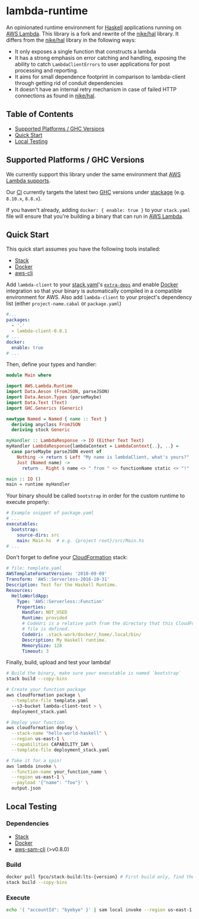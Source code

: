 # lambda-runtime

An opinionated runtime environment for [Haskell] applications running on [AWS Lambda]. This library is a fork
and rewrite of the [nike/hal] library. It differs from the [nike/hal] library in the following ways:

- It only exposes a single function that constructs a lambda
- It has a strong emphasis on error catching and handling, exposing the ability to catch `LambdaClientErrors` to user applications for post processing and reporting.
- It aims for small dependence footprint in comparison to lambda-client through getting rid of conduit dependencies
- It doesn't have an internal retry mechanism in case of failed HTTP connections as found in [nike/hal].

## Table of Contents

  - [Supported Platforms / GHC Versions](#supported-platforms-ghc-versions)
  - [Quick Start](#quick-start)
  - [Local Testing](#local-testing)

## Supported Platforms / GHC Versions

We currently support this library under the same environment that [AWS Lambda
supports][lambda-env].

Our [CI] currently targets the latest two [GHC] versions under [stackage] (e.g. `8.10.x`, `8.8.x`).

If you haven't already, adding `docker: { enable: true }` to your `stack.yaml`
file will ensure that you're building a binary that can run in
[AWS Lambda][lambda-env].

## Quick Start

This quick start assumes you have the following tools installed:

  - [Stack][stack.yaml]
  - [Docker]
  - [aws-cli]

Add `lambda-client` to your [stack.yaml]'s [`extra-deps`] and enable
[Docker] integration so that your binary is automatically compiled in a
compatible environment for AWS. Also add `lambda-client` to your project's
dependency list (either `project-name.cabal` or `package.yaml`)

```yaml
#...
packages:
  - '.'
  - lambda-client-0.0.1
# ...
docker:
  enable: true
# ...
```

Then, define your types and handler:

```haskell
module Main where

import AWS.Lambda.Runtime
import Data.Aeson (FromJSON, parseJSON)
import Data.Aeson.Types (parseMaybe)
import Data.Text (Text)
import GHC.Generics (Generic)

newtype Named = Named { name :: Text }
  deriving anyclass FromJSON
  deriving stock Generic

myHandler :: LambdaResponse -> IO (Either Text Text)
myHandler LambdaResponse{lambdaContext = LambdaContext{..}, ..} =
  case parseMaybe parseJSON event of
    Nothing -> return $ Left "My name is lambdaClient, what's yours?"
    Just (Named name) ->
      return . Right $ name <> " from " <> functionName static <> "!"

main :: IO ()
main = runtime myHandler

```

Your binary should be called `bootstrap` in order for the custom runtime
to execute properly:

```yaml
# Example snippet of package.yaml
# ...
executables:
  bootstrap:
    source-dirs: src
    main: Main.hs  # e.g. {project root}/src/Main.hs
# ...
```

Don't forget to define your [CloudFormation] stack:

```yaml
# file: template.yaml
AWSTemplateFormatVersion: '2010-09-09'
Transform: 'AWS::Serverless-2016-10-31'
Description: Test for the Haskell Runtime.
Resources:
  HelloWorldApp:
    Type: 'AWS::Serverless::Function'
    Properties:
      Handler: NOT_USED
      Runtime: provided
      # CodeUri is a relative path from the directory that this CloudFormation
      # file is defined.
      CodeUri: .stack-work/docker/_home/.local/bin/
      Description: My Haskell runtime.
      MemorySize: 128
      Timeout: 3
```

Finally, build, upload and test your lambda!

```bash
# Build the binary, make sure your executable is named `bootstrap`
stack build --copy-bins

# Create your function package
aws cloudformation package \
  --template-file template.yaml
  --s3-bucket lambda-client-test > \
  deployment_stack.yaml

# Deploy your function
aws cloudformation deploy \
  --stack-name "hello-world-haskell" \
  --region us-east-1 \
  --capabilities CAPABILITY_IAM \
  --template-file deployment_stack.yaml

# Take it for a spin!
aws lambda invoke \
  --function-name your_function_name \
  --region us-east-1 \
  --payload '{"name": "foo"}' \
  output.json
```

## Local Testing

### Dependencies

  - [Stack][stack.yaml]
  - [Docker]
  - [aws-sam-cli] (>v0.8.0)

### Build

```bash
docker pull fpco/stack-build:lts-{version} # First build only, find the latest version in stack.yaml
stack build --copy-bins
```

### Execute

```bash
echo '{ "accountId": "byebye" }' | sam local invoke --region us-east-1
```

[AWS Lambda]: https://docs.aws.amazon.com/lambda/latest/dg/welcome.html
[Haskell]: https://www.haskell.org/
[stack.yaml]: https://docs.haskellstack.org/
[`extra-deps`]: https://docs.haskellstack.org/en/stable/yaml_configuration/#yaml-configuration
[Docker]: https://www.docker.com/why-docker
[aws-cli]: https://aws.amazon.com/cli/
[CloudFormation]: https://aws.amazon.com/cloudformation/
[aws-sam-cli]: https://github.com/awslabs/aws-sam-cli
[lambda-env]: https://docs.aws.amazon.com/lambda/latest/dg/current-supported-versions.html
[ci]: https://travis-ci.org/Nike-Inc/lambda-client
[stackage]: https://www.stackage.org/
[GHC]: https://www.haskell.org/ghc/download.html
[nike/hal]: https://github.com/Nike-inc/hal
